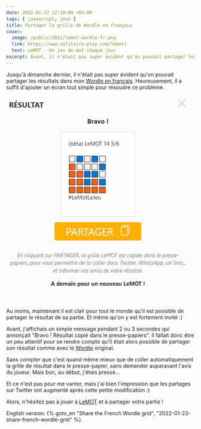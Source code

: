 ```yaml
---
date: 2022-01-22 12:10:09 +02:00
tags: [ javascript, jeux ]
title: Partager la grille de Wordle en français
cover:
  image: /public/2022/lemot-wordle-fr.png
  link: https://www.solitaire-play.com/lemot/
  text: LeMOT - Un jeu de mot chaque jour
excerpt: Avant, il n'était pas super évident qu'on pouvait partager les résultats de mon Wordle en français. Il a suffit d'ajouter un écran tout simple pour résoudre ce problème...
---
```


Jusqu'à dimanche dernier, il n'était pas super évident qu'on pouvait partager les résultats dans mon [Wordle en français](https://www.solitaire-play.com/lemot/). Heureusement, il a suffit d'ajouter un écran tout simple pour résoudre ce problème.

![Partager la grille LeMOT](/public/2022/wordle-fr-partager.png "Partager la grille LeMOT")

Au moins, maintenant il est clair pour tout le monde qu'il est possible de partager le résultat de sa partie. Et même qu'on y est fortement invité :)

Avant, j'affichais un simple message pendant 2 ou 3 secondes qui annonçait "Bravo ! Résultat copié dans le presse-papiers". Il fallait donc être un peu attentif pour se rendre compte qu'il était alors possible de partager son résultat comme avec le [Wordle](https://powerlanguage.co.uk/wordle/) original.

Sans compter que c'est quand même mieux que de coller automatiquement la grille de résultat dans le presse-papier, sans demander auparavant l'avis du joueur. Mais bon, au début, j'étais pressé...

Et ce n'est pas pour me vanter, mais j'ai bien l'impression que les partages sur Twitter ont augmenté après cette petite modification :)

Alors, n'hésitez pas à jouer à [LeMOT](https://www.solitaire-play.com/lemot/ "Wordle en français") et à partager votre partie !


<div class="encart">

English version: {% goto_en "Share the French Wordle grid", "2022-01-23-share-french-wordle-grid" %}.

</div>
